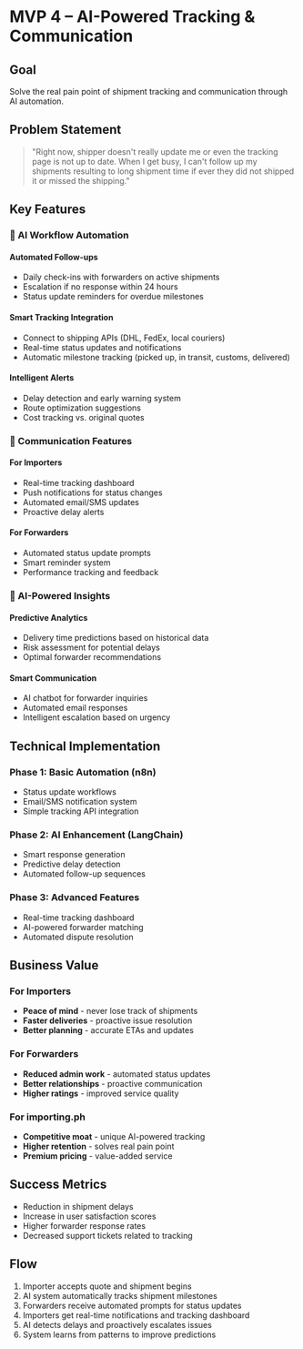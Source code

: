 # MVP 4 – AI-Powered Tracking & Communication

## Goal
Solve the real pain point of shipment tracking and communication through AI automation.

## Problem Statement
> "Right now, shipper doesn't really update me or even the tracking page is not up to date. When I get busy, I can't follow up my shipments resulting to long shipment time if ever they did not shipped it or missed the shipping."

## Key Features

### 🤖 AI Workflow Automation

#### Automated Follow-ups
- Daily check-ins with forwarders on active shipments
- Escalation if no response within 24 hours
- Status update reminders for overdue milestones

#### Smart Tracking Integration
- Connect to shipping APIs (DHL, FedEx, local couriers)
- Real-time status updates and notifications
- Automatic milestone tracking (picked up, in transit, customs, delivered)

#### Intelligent Alerts
- Delay detection and early warning system
- Route optimization suggestions
- Cost tracking vs. original quotes

### 📱 Communication Features

#### For Importers
- Real-time tracking dashboard
- Push notifications for status changes
- Automated email/SMS updates
- Proactive delay alerts

#### For Forwarders
- Automated status update prompts
- Smart reminder system
- Performance tracking and feedback

### 🎯 AI-Powered Insights

#### Predictive Analytics
- Delivery time predictions based on historical data
- Risk assessment for potential delays
- Optimal forwarder recommendations

#### Smart Communication
- AI chatbot for forwarder inquiries
- Automated email responses
- Intelligent escalation based on urgency

## Technical Implementation

### Phase 1: Basic Automation (n8n)
- Status update workflows
- Email/SMS notification system
- Simple tracking API integration

### Phase 2: AI Enhancement (LangChain)
- Smart response generation
- Predictive delay detection
- Automated follow-up sequences

### Phase 3: Advanced Features
- Real-time tracking dashboard
- AI-powered forwarder matching
- Automated dispute resolution

## Business Value

### For Importers
- **Peace of mind** - never lose track of shipments
- **Faster deliveries** - proactive issue resolution
- **Better planning** - accurate ETAs and updates

### For Forwarders
- **Reduced admin work** - automated status updates
- **Better relationships** - proactive communication
- **Higher ratings** - improved service quality

### For importing.ph
- **Competitive moat** - unique AI-powered tracking
- **Higher retention** - solves real pain point
- **Premium pricing** - value-added service

## Success Metrics
- Reduction in shipment delays
- Increase in user satisfaction scores
- Higher forwarder response rates
- Decreased support tickets related to tracking

## Flow
1. Importer accepts quote and shipment begins
2. AI system automatically tracks shipment milestones
3. Forwarders receive automated prompts for status updates
4. Importers get real-time notifications and tracking dashboard
5. AI detects delays and proactively escalates issues
6. System learns from patterns to improve predictions
